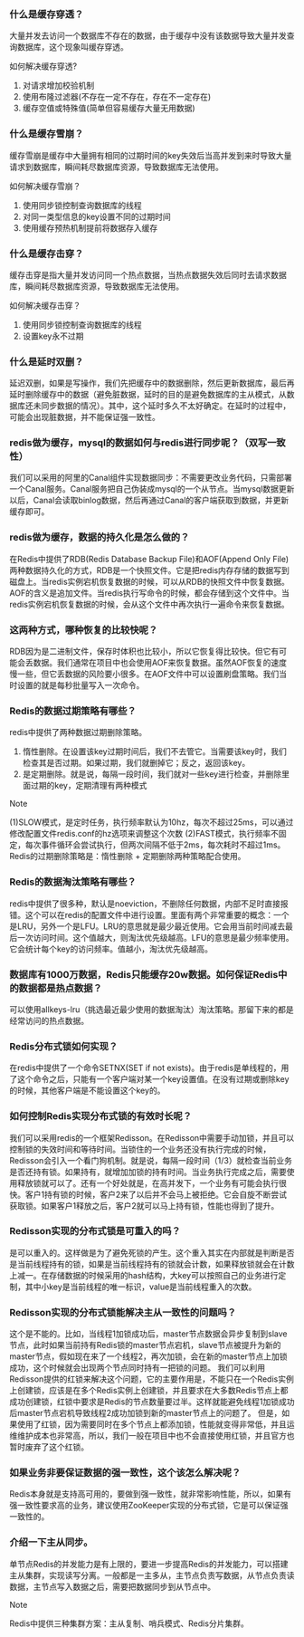 ### 什么是缓存穿透？
大量并发去访问一个数据库不存在的数据，由于缓存中没有该数据导致大量并发查询数据库，这个现象叫缓存穿透。

如何解决缓存穿透?
1. 对请求增加校验机制
2. 使用布隆过滤器(不存在一定不存在，存在不一定存在)
3. 缓存空值或特殊值(简单但容易缓存大量无用数据)

### 什么是缓存雪崩？
缓存雪崩是缓存中大量拥有相同的过期时间的key失效后当高并发到来时导致大量请求到数据库，瞬间耗尽数据库资源，导致数据库无法使用。

如何解决缓存雪崩？

1. 使用同步锁控制查询数据库的线程
2. 对同一类型信息的key设置不同的过期时间
3. 使用缓存预热机制提前将数据存入缓存

### 什么是缓存击穿？
缓存击穿是指大量并发访问同一个热点数据，当热点数据失效后同时去请求数据库，瞬间耗尽数据库资源，导致数据库无法使用。

如何解决缓存击穿？

1. 使用同步锁控制查询数据库的线程
2. 设置key永不过期

### 什么是延时双删？
延迟双删，如果是写操作，我们先把缓存中的数据删除，然后更新数据库，最后再延时删除缓存中的数据（避免脏数据，延时的目的是避免数据库的主从模式，从数据库还未同步数据的情况）。其中，这个延时多久不太好确定。在延时的过程中，可能会出现脏数据，并不能保证强一致性。

### redis做为缓存，mysql的数据如何与redis进行同步呢？（双写一致性）
我们可以采用的阿里的Canal组件实现数据同步：不需要更改业务代码，只需部署一个Canal服务。Canal服务把自己伪装成mysql的一个从节点。当mysql数据更新以后，Canal会读取binlog数据，然后再通过Canal的客户端获取到数据，并更新缓存即可。

### redis做为缓存，数据的持久化是怎么做的？
在Redis中提供了RDB(Redis Database Backup File)和AOF(Append Only File)两种数据持久化的方式，RDB是一个快照文件。它是把redis内存存储的数据写到磁盘上。当redis实例宕机恢复数据的时候，可以从RDB的快照文件中恢复数据。AOF的含义是追加文件。当redis执行写命令的时候，都会存储到这个文件中。当redis实例宕机恢复数据的时候，会从这个文件中再次执行一遍命令来恢复数据。

### 这两种方式，哪种恢复的比较快呢？
RDB因为是二进制文件，保存时体积也比较小，所以它恢复得比较快。但它有可能会丢数据。我们通常在项目中也会使用AOF来恢复数据。虽然AOF恢复的速度慢一些，但它丢数据的风险要小很多。在AOF文件中可以设置刷盘策略。我们当时设置的就是每秒批量写入一次命令。

### Redis的数据过期策略有哪些？
redis中提供了两种数据过期删除策略。

1. 惰性删除。在设置该key过期时间后，我们不去管它。当需要该key时，我们检查其是否过期。如果过期，我们就删掉它；反之，返回该key。
2. 是定期删除。就是说，每隔一段时间，我们就对一些key进行检查，并删除里面过期的key，定期清理有两种模式
> [!NOTE]
> (1)SLOW模式，是定时任务，执行频率默认为10hz，每次不超过25ms，可以通过修改配置文件redis.conf的hz选项来调整这个次数
> (2)FAST模式，执行频率不固定，每次事件循环会尝试执行，但两次间隔不低于2ms，每次耗时不超过1ms。Redis的过期删除策略是：惰性删除 + 定期删除两种策略配合使用。

### Redis的数据淘汰策略有哪些？
redis中提供了很多种，默认是noeviction，不删除任何数据，内部不足时直接报错。这个可以在redis的配置文件中进行设置。里面有两个非常重要的概念：一个是LRU，另外一个是LFU。LRU的意思就是最少最近使用。它会用当前时间减去最后一次访问时间。这个值越大，则淘汰优先级越高。LFU的意思是最少频率使用。它会统计每个key的访问频率。值越小，淘汰优先级越高。

### 数据库有1000万数据，Redis只能缓存20w数据。如何保证Redis中的数据都是热点数据？
可以使用allkeys-lru（挑选最近最少使用的数据淘汰）淘汰策略。那留下来的都是经常访问的热点数据。

###  Redis分布式锁如何实现？
在redis中提供了一个命令SETNX(SET if not exists)。由于redis是单线程的，用了这个命令之后，只能有一个客户端对某一个key设置值。在没有过期或删除key的时候，其他客户端是不能设置这个key的。

### 如何控制Redis实现分布式锁的有效时长呢？
我们可以采用redis的一个框架Redisson。在Redisson中需要手动加锁，并且可以控制锁的失效时间和等待时间。当锁住的一个业务还没有执行完成的时候，Redisson会引入一个看门狗机制。就是说，每隔一段时间（1/3）就检查当前业务是否还持有锁。如果持有，就增加加锁的持有时间。当业务执行完成之后，需要使用释放锁就可以了。还有一个好处就是，在高并发下，一个业务有可能会执行很快。客户1持有锁的时候，客户2来了以后并不会马上被拒绝。它会自旋不断尝试获取锁。如果客户1释放之后，客户2就可以马上持有锁，性能也得到了提升。

### Redisson实现的分布式锁是可重入的吗？
是可以重入的。这样做是为了避免死锁的产生。这个重入其实在内部就是判断是否是当前线程持有的锁，如果是当前线程持有的锁就会计数，如果释放锁就会在计数上减一。在存储数据的时候采用的hash结构，大key可以按照自己的业务进行定制，其中小key是当前线程的唯一标识，value是当前线程重入的次数。

### Redisson实现的分布式锁能解决主从一致性的问题吗？
这个是不能的。比如，当线程1加锁成功后，master节点数据会异步复制到slave节点，此时如果当前持有Redis锁的master节点宕机，slave节点被提升为新的master节点，假如现在来了一个线程2，再次加锁，会在新的master节点上加锁成功，这个时候就会出现两个节点同时持有一把锁的问题。
我们可以利用Redisson提供的红锁来解决这个问题，它的主要作用是，不能只在一个Redis实例上创建锁，应该是在多个Redis实例上创建锁，并且要求在大多数Redis节点上都成功创建锁，红锁中要求是Redis的节点数量要过半。这样就能避免线程1加锁成功后master节点宕机导致线程2成功加锁到新的master节点上的问题了。
但是，如果使用了红锁，因为需要同时在多个节点上都添加锁，性能就变得非常低，并且运维维护成本也非常高，所以，我们一般在项目中也不会直接使用红锁，并且官方也暂时废弃了这个红锁。

###  如果业务非要保证数据的强一致性，这个该怎么解决呢？
Redis本身就是支持高可用的，要做到强一致性，就非常影响性能，所以，如果有强一致性要求高的业务，建议使用ZooKeeper实现的分布式锁，它是可以保证强一致性的。

### 介绍一下主从同步。
单节点Redis的并发能力是有上限的，要进一步提高Redis的并发能力，可以搭建主从集群，实现读写分离。一般都是一主多从，主节点负责写数据，从节点负责读数据，主节点写入数据之后，需要把数据同步到从节点中。
> [!NOTE]
> Redis中提供三种集群方案：主从复制、哨兵模式、Redis分片集群。
